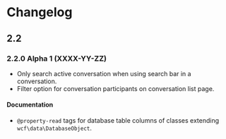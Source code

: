 # Changelog

## 2.2

### 2.2.0 Alpha 1 (XXXX-YY-ZZ)

* Only search active conversation when using search bar in a conversation.
* Filter option for conversation participants on conversation list page.

#### Documentation

* `@property-read` tags for database table columns of classes extending `wcf\data\DatabaseObject`.
